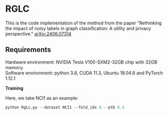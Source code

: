 # RGLC
This is the code implementation of the method from the paper "Rethinking the impact of noisy labels in graph classification: A utility and privacy perspective."
[arXiv:2406.07314](https://arxiv.org/abs/2406.07314)  

**Requirements**   
---
Hardware environment: NVIDIA Tesla V100-SXM2-32GB chip with 32GB memory.  
Software environment: python 3.8, CUDA 11.3, Ubuntu 18.04.6 and PyTorch 1.12.1


**Training**  

Here, we take NCI1 as an example: 
```python
python RgLc.py --dataset NCI1 --fold_idx 0 --ptb 0.3
